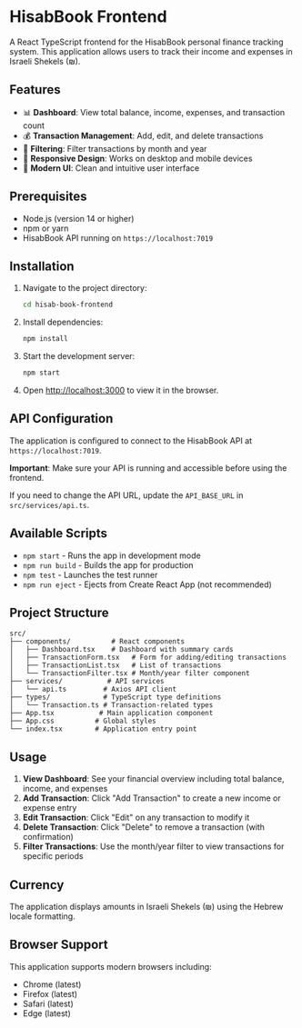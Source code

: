 # HisabBook Frontend

A React TypeScript frontend for the HisabBook personal finance tracking system. This application allows users to track their income and expenses in Israeli Shekels (₪).

## Features

- 📊 **Dashboard**: View total balance, income, expenses, and transaction count
- 💰 **Transaction Management**: Add, edit, and delete transactions
- 📅 **Filtering**: Filter transactions by month and year
- 📱 **Responsive Design**: Works on desktop and mobile devices
- 🎨 **Modern UI**: Clean and intuitive user interface

## Prerequisites

- Node.js (version 14 or higher)
- npm or yarn
- HisabBook API running on `https://localhost:7019`

## Installation

1. Navigate to the project directory:
   ```bash
   cd hisab-book-frontend
   ```

2. Install dependencies:
   ```bash
   npm install
   ```

3. Start the development server:
   ```bash
   npm start
   ```

4. Open [http://localhost:3000](http://localhost:3000) to view it in the browser.

## API Configuration

The application is configured to connect to the HisabBook API at `https://localhost:7019`.

**Important**: Make sure your API is running and accessible before using the frontend.

If you need to change the API URL, update the `API_BASE_URL` in `src/services/api.ts`.

## Available Scripts

- `npm start` - Runs the app in development mode
- `npm run build` - Builds the app for production
- `npm test` - Launches the test runner
- `npm run eject` - Ejects from Create React App (not recommended)

## Project Structure

```
src/
├── components/          # React components
│   ├── Dashboard.tsx    # Dashboard with summary cards
│   ├── TransactionForm.tsx   # Form for adding/editing transactions
│   ├── TransactionList.tsx   # List of transactions
│   └── TransactionFilter.tsx # Month/year filter component
├── services/           # API services
│   └── api.ts         # Axios API client
├── types/             # TypeScript type definitions
│   └── Transaction.ts # Transaction-related types
├── App.tsx           # Main application component
├── App.css          # Global styles
└── index.tsx        # Application entry point
```

## Usage

1. **View Dashboard**: See your financial overview including total balance, income, and expenses
2. **Add Transaction**: Click "Add Transaction" to create a new income or expense entry
3. **Edit Transaction**: Click "Edit" on any transaction to modify it
4. **Delete Transaction**: Click "Delete" to remove a transaction (with confirmation)
5. **Filter Transactions**: Use the month/year filter to view transactions for specific periods

## Currency

The application displays amounts in Israeli Shekels (₪) using the Hebrew locale formatting.

## Browser Support

This application supports modern browsers including:
- Chrome (latest)
- Firefox (latest)
- Safari (latest)
- Edge (latest)

